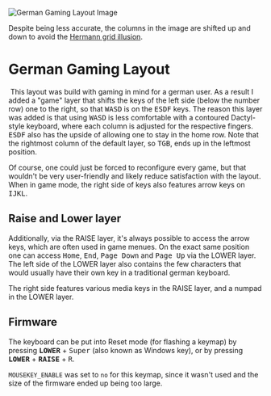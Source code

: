 ![German Gaming Layout Image](https://i.imgur.com/0y938rG.png)

Despite being less accurate, the columns in the image are shifted up and down to avoid the [Hermann grid illusion](https://en.wikipedia.org/wiki/Grid_illusion).
​

# German Gaming Layout
​
This layout was build with gaming in mind for a german user. As a result I added a "game" layer that shifts the keys of the left side (below the number row) one to the right, so that <kbd>WASD</kbd> is on the <kbd>ESDF</kbd> keys. The reason this layer was added is that using <kbd>WASD</kbd> is less comfortable with a contoured Dactyl-style keyboard, where each column is adjusted for the respective fingers. <kbd>ESDF</kbd> also has the upside of allowing one to stay in the home row. Note that the rightmost column of the default layer, so <kbd>TGB</kbd>, ends up in the leftmost position.

Of course, one could just be forced to reconfigure every game, but that wouldn't be very user-friendly and likely reduce satisfaction with the layout. When in game mode, the right side of keys also features arrow keys on <kbd>IJKL</kbd>.


## Raise and Lower layer

Additionally, via the RAISE layer, it's always possible to access the arrow keys, which are often used in game menues. On the exact same position one can access <kbd>Home</kbd>, <kbd>End</kbd>, <kbd>Page Down</kbd> and <kbd>Page Up</kbd> via the LOWER layer. The left side of the LOWER layer also contains the few characters that would usually have their own key in a traditional german keyboard.

The right side features various media keys in the RAISE layer, and a numpad in the LOWER layer.


## Firmware

The keyboard can be put into Reset mode (for flashing a keymap) by pressing <kbd>**LOWER**</kbd> + <kbd>Super</kbd> (also known as Windows key), or by pressing <kbd>**LOWER**</kbd> + <kbd>**RAISE**</kbd> + <kbd>R</kbd>.

`MOUSEKEY_ENABLE` was set to `no` for this keymap, since it wasn't used and the size of the firmware ended up being too large.
